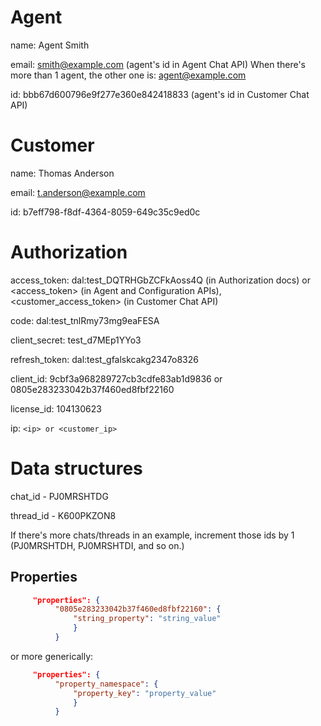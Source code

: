 # Agent

name: Agent Smith

email: smith@example.com (agent's id in Agent Chat API)
When there's more than 1 agent, the other one is: agent@example.com

id: bbb67d600796e9f277e360e842418833 (agent's id in Customer Chat API)

# Customer

name: Thomas Anderson

email: t.anderson@example.com

id: b7eff798-f8df-4364-8059-649c35c9ed0c

# Authorization

access_token: dal:test_DQTRHGbZCFkAoss4Q (in Authorization docs) or <access_token> (in Agent and Configuration APIs), <customer_access_token> (in Customer Chat API)

code: dal:test_tnlRmy73mg9eaFESA

client_secret: test_d7MEp1YYo3

refresh_token: dal:test_gfalskcakg2347o8326

client_id: 9cbf3a968289727cb3cdfe83ab1d9836 or 0805e283233042b37f460ed8fbf22160

license_id: 104130623

ip: `<ip> or <customer_ip>`

# Data structures

chat_id - PJ0MRSHTDG

thread_id - K600PKZON8

If there's more chats/threads in an example, increment those ids by 1 (PJ0MRSHTDH, PJ0MRSHTDI, and so on.)

## Properties

```json
     "properties": {
          "0805e283233042b37f460ed8fbf22160": {
              "string_property": "string_value"
              }
          }
```

or more generically:

```json
     "properties": {
          "property_namespace": {
              "property_key": "property_value"
              }
          }
```
